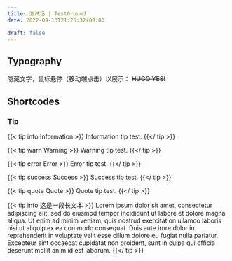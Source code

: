 ```yaml
---
title: 测试场 | TestGround
date: 2022-09-13T21:25:32+08:00

draft: false
---
```


## Typography

隐藏文字，鼠标悬停（移动端点击）以展示： ~~HUGO YES!~~

## Shortcodes

### Tip

{{< tip info Information >}}
Information tip test.
{{</ tip >}}

{{< tip warn Warning >}}
Warning tip test.
{{</ tip >}}

{{< tip error Error >}}
Error tip test.
{{</ tip >}}

{{< tip success Success >}}
Success tip test.
{{</ tip >}}

{{< tip quote Quote >}}
Quote tip test.
{{</ tip >}}

{{< tip info 这是一段长文本 >}}
Lorem ipsum dolor sit amet, consectetur adipiscing elit, sed do eiusmod tempor incididunt ut labore et dolore magna aliqua. Ut enim ad minim veniam, quis nostrud exercitation ullamco laboris nisi ut aliquip ex ea commodo consequat. Duis aute irure dolor in reprehenderit in voluptate velit esse cillum dolore eu fugiat nulla pariatur. Excepteur sint occaecat cupidatat non proident, sunt in culpa qui officia deserunt mollit anim id est laborum.
{{</ tip >}}
